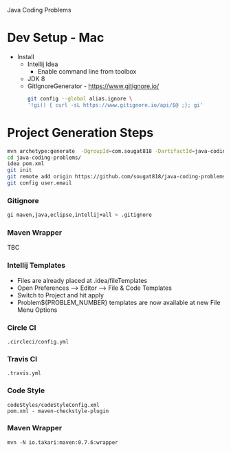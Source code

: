 Java Coding Problems 

# Dev Setup - Mac

* Install
  * Intellij Idea
	  * Enable command line from toolbox
  * JDK 8 
  * GitIgnoreGenerator - https://www.gitignore.io/
    ```sh
    git config --global alias.ignore \
    '!gi() { curl -sL https://www.gitignore.io/api/$@ ;}; gi'
    ```
  

# Project Generation Steps

```sh
mvn archetype:generate  -DgroupId=com.sougat818 -DartifactId=java-coding-problems -DarchetypeArtifactId=maven-archetype-quickstart -DinteractiveMode=false
cd java-coding-problems/
idea pom.xml
git init
git remote add origin https://github.com/sougat818/java-coding-problems.git
git config user.email
```

### Gitignore

```sh
gi maven,java,eclipse,intellij+all > .gitignore
```

### Maven Wrapper
TBC

### Intellij Templates

* Files are already placed at .idea/fileTemplates
* Open Preferences --> Editor --> File & Code Templates 
* Switch to Project and hit apply
* Problem${PROBLEM_NUMBER} templates are now available at new File Menu Options

### Circle CI
```.circleci/config.yml```

### Travis CI 
```.travis.yml```

### Code Style

```codeStyles/codeStyleConfig.xml```<br/>
```pom.xml - maven-checkstyle-plugin```

### Maven Wrapper
```mvn -N io.takari:maven:0.7.6:wrapper```